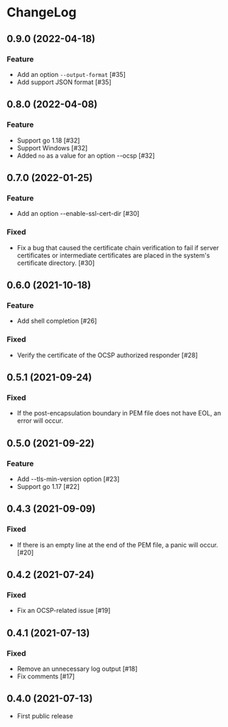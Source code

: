 # ChangeLog

## 0.9.0 (2022-04-18)

### Feature

- Add an option `--output-format` [#35]
- Add support JSON format [#35]

## 0.8.0 (2022-04-08)

### Feature

- Support go 1.18 [#32]
- Support Windows [#32]
- Added `no` as a value for an option --ocsp [#32]

## 0.7.0 (2022-01-25)

### Feature

- Add an option --enable-ssl-cert-dir [#30]

### Fixed

- Fix a bug that caused the certificate chain verification to fail if server certificates or intermediate certificates are placed in the system's certificate directory. [#30]

## 0.6.0 (2021-10-18)

### Feature

- Add shell completion [#26]

### Fixed

- Verify the certificate of the OCSP authorized responder [#28]

## 0.5.1 (2021-09-24)

### Fixed

- If the post-encapsulation boundary in PEM file does not have EOL, an error will occur.

## 0.5.0 (2021-09-22)

### Feature

- Add --tls-min-version option [#23]
- Support go 1.17 [#22]

## 0.4.3 (2021-09-09)

### Fixed

- If there is an empty line at the end of the PEM file, a panic will occur. [#20]

## 0.4.2 (2021-07-24)

### Fixed

- Fix an OCSP-related issue [#19]

## 0.4.1 (2021-07-13)

### Fixed

- Remove an unnecessary log output [#18]
- Fix comments [#17]

## 0.4.0 (2021-07-13)

- First public release
